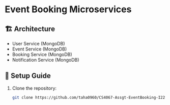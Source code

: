 # Event Booking Microservices

## 🏗️ Architecture
- User Service (MongoDB)
- Event Service (MongoDB)
- Booking Service (MongoDB)
- Notification Service (MongoDB)

## 🚀 Setup Guide
1. Clone the repository:
   ```sh
   git clone https://github.com/taha0960/CS4067-Assgt-EventBooking-I220960-TahaKhahro